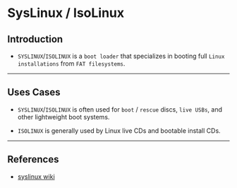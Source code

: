 # SysLinux / IsoLinux

## Introduction

* `SYSLINUX`/`ISOLINUX` is a `boot loader` that specializes in booting full `Linux installations` from `FAT filesystems`. 

---

## Uses Cases

* `SYSLINUX`/`ISOLINUX` is often used for `boot` / `rescue` discs, `live USBs`, and other lightweight boot systems. 

* `ISOLINUX` is generally used by Linux live CDs and bootable install CDs.

---

## References

* [syslinux wiki](https://wiki.syslinux.org/wiki/index.php?title=ISOLINUX)